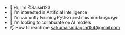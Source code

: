 - 👋 Hi, I’m @Saisid123
- 👀 I’m interested in Artificial Intelligence
- 🌱 I’m currently learning Python and machine language
- 💞️ I’m looking to collaborate on AI models
- 📫 How to reach me saikumarsiddagoni154@gmail.com

<!---
Saisid123/Saisid123 is a ✨ special ✨ repository because its `README.md` (this file) appears on your GitHub profile.
You can click the Preview link to take a look at your changes.
--->
